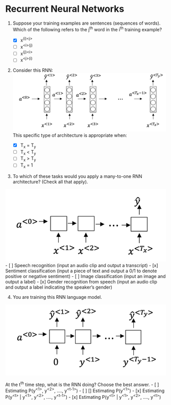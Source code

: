 # Recurrent Neural Networks

1. Suppose your training examples are sentences (sequences of words). Which of the following refers to the j<sup>th</sup> word in the i<sup>th</sup> training example?

	- [x] x<sup>(i)\<j> </sup>
	- [ ] x<sup>\<i>(j) </sup>
	- [ ] x<sup>(j)\<i> </sup>
	- [ ] x<sup>\<j>(i) </sup>

2. Consider this RNN:
![Image 2](img/2.png)
This specific type of architecture is appropriate when:  
	- [x] T<sub>x</sub> = T<sub>y</sub>  
	- [ ] T<sub>x</sub> < T<sub>y</sub>  
	- [ ] T<sub>x</sub> > T<sub>y</sub>  
	- [ ] T<sub>x</sub> = 1  

3. To which of these tasks would you apply a many-to-one RNN architecture? (Check all that apply).

![Image 3](img/3.png)
	- [ ] Speech recognition (input an audio clip and output a transcript)
	- [x] Sentiment classification (input a piece of text and output a 0/1 to denote positive or negative sentiment)
	- [ ] Image classification (input an image and output a label)
	- [x] Gender recognition from speech (input an audio clip and output a label indicating the speaker’s gender)

4. You are training this RNN language model.

![Image 4](img/4.png)

At the t<sup>th</sup> time step, what is the RNN doing? Choose the best answer.
	- [ ] Estimating P(y<sup>\<1></sup>, y<sup>\<2></sup>, ...., y<sup>\<t-1></sup>)
	- [ ] [] Estimating P(y<sup>\<1></sup>)
	- [x] Estimating P(y<sup>\<t></sup> | y<sup>\<1></sup>, y<sup>\<2></sup>, ...., y<sup>\<t-1></sup>)
	- [x] Estimating P(y<sup>\<t></sup> | y<sup>\<1></sup>, y<sup>\<2></sup>, ...., y<sup>\<t></sup>)

